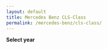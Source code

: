 ```yaml
---
layout: default
title: Mercedes Benz CLS-Class
permalink: /mercedes-benz/cls-class/
---
```

**Select year**

